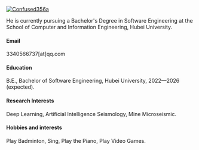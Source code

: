 

[![Confused356a](https://img.shields.io/badge/Confused356a-github-blue?logo=github)](https://github.com/Confused356a)

He is currently pursuing a Bachelor's Degree in Software Engineering at the School of Computer and Information Engineering, Hubei University.

#### Email
3340566737[at]qq.com

#### Education
B.E., Bachelor of Software Engineering, Hubei University, 2022—2026 (expected).

#### Research Interests
Deep Learning, Artificial Intelligence Seismology, Mine Microseismic.

#### Hobbies and interests
Play Badminton, Sing, Play the Piano, Play Video Games.